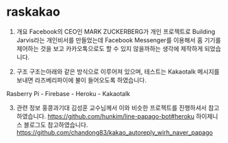 # raskakao

1. 개요
Facebook의 CEO인 MARK ZUCKERBERG가 개인 프로젝트로
Building Jarvis라는 개인비서를 만들었는데
Facebook Messenger를 이용해서 홈 기기를 제어하는 것을 보고
카카오톡으로도 할 수 있지 않을까하는 생각에 제작하게 되었습니다.

2. 구조
구조는아래와 같은 방식으로 이루어져 있으며,
테스트는 Kakaotalk 메시지를 보내면 라즈베리파이에 불이 들어오도록 하였습니다.

Rasberry Pi - Firebase - Heroku - Kakaotalk

3. 관련 정보
홍콩과기대 김성훈 교수님께서 이와 비슷한 프로젝트를 진행하셔서 참고하였습니다.
https://github.com/hunkim/line-papago-bot#heroku
하이제니스 블로그도 참고하였습니다.
https://github.com/chandong83/kakao_autoreply_wirh_naver_papago

